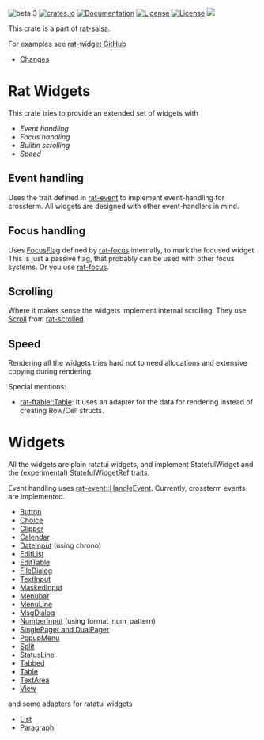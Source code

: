 ![beta 3](https://img.shields.io/badge/stability-β--3-850101)
[![crates.io](https://img.shields.io/crates/v/rat-widget.svg)](https://crates.io/crates/rat-widget)
[![Documentation](https://docs.rs/rat-widget/badge.svg)](https://docs.rs/rat-widget)
[![License](https://img.shields.io/badge/license-MIT-blue.svg)](https://opensource.org/licenses/MIT)
[![License](https://img.shields.io/badge/license-APACHE-blue.svg)](https://www.apache.org/licenses/LICENSE-2.0)
![](https://tokei.rs/b1/github/thscharler/rat-widget)

This crate is a part of [rat-salsa][refRatSalsa].

For examples see [rat-widget GitHub][refGitHubWidget]

* [Changes](https://github.com/thscharler/rat-widget/blob/master/changes.md)

# Rat Widgets

This crate tries to provide an extended set of widgets with

- *Event handling*
- *Focus handling*
- *Builtin scrolling*
- *Speed*

## Event handling

Uses the trait defined in [rat-event][refRatEvent] to implement
event-handling for crossterm. All widgets are designed with other
event-handlers in mind.

## Focus handling

Uses [FocusFlag][refRatFocusFlag] defined by
[rat-focus][refRatFocus] internally, to mark the focused widget.
This is just a passive flag, that probably can be used with other
focus systems. Or you use [rat-focus][refRatFocus].

## Scrolling

Where it makes sense the widgets implement internal scrolling.
They use [Scroll][refScroll] from [rat-scrolled][refRatScrolled].

## Speed

Rendering all the widgets tries hard not to need allocations and
extensive copying during rendering.

Special mentions:

- [rat-ftable::Table][refRatTable]: It uses an adapter for the data
  for rendering instead of creating Row/Cell structs.

# Widgets

All the widgets are plain ratatui widgets, and implement StatefulWidget and
the (experimental) StatefulWidgetRef traits.

Event handling uses [rat-event::HandleEvent][refRatEvent].
Currently, crossterm events are implemented.

* [Button](button/index.html)
* [Choice](choice/index.html)
* [Clipper](clipper/index.html)
* [Calendar](calendar/index.html)
* [DateInput](date_input/index.html) (using chrono)
* [EditList](list/edit/index.html)
* [EditTable](table/edit/index.html)
* [FileDialog](file_dialog/index.html)
* [TextInput](input/index.html)
* [MaskedInput](masked_input/index.html)
* [Menubar](menubar/index.html)
* [MenuLine](menuline/index.html)
* [MsgDialog](msgdialog/index.html)
* [NumberInput](number_input/index.html) (using format_num_pattern)
* [SinglePager and DualPager](pager/index.html)
* [PopupMenu](popup_menu/index.html)
* [Split](splitter/index.html)
* [StatusLine](statusline/index.html)
* [Tabbed](tabbed/index.html)
* [Table](table/index.html)
* [TextArea](textarea/index.html)
* [View](view/index.html)

and some adapters for ratatui widgets

* [List](list/index.html)
* [Paragraph](paragraph/index.html)

[refRatSalsa]: https://docs.rs/rat-salsa/latest/rat_salsa/

[refRatEvent]: https://docs.rs/rat-event

[refRatFocus]: https://docs.rs/rat-focus

[refRatFocusFlag]: https://docs.rs/rat-focus/latest/rat_focus/struct.FocusFlag.html

[refScroll]: https://docs.rs/rat-scrolled/latest/rat_scrolled/struct.Scroll.html

[refRatScrolled]: https://docs.rs/rat-scrolled

[refRatTable]: https://docs.rs/rat-ftable

[refRatTextArea]: textarea/index.html

[refGitHubWidget]: https://github.com/thscharler/rat-widget/tree/master/examples

